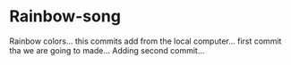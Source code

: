 # Rainbow-song
Rainbow colors...
this commits add from the local computer...
first commit tha we are going to made...
Adding second commit...